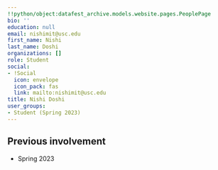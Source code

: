```yaml
---
!!python/object:datafest_archive.models.website.pages.PeoplePage
bio: ''
education: null
email: nishimit@usc.edu
first_name: Nishi
last_name: Doshi
organizations: []
role: Student
social:
- !Social
  icon: envelope
  icon_pack: fas
  link: mailto:nishimit@usc.edu
title: Nishi Doshi
user_groups:
- Student (Spring 2023)
---
```



## Previous involvement

* Spring 2023

